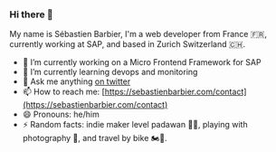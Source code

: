 ### Hi there 👋

My name is Sébastien Barbier, I'm a web developer from France 🇫🇷, currently working at SAP, and based in Zurich Switzerland 🇨🇭.

- 🔭 I’m currently working on a Micro Frontend Framework for SAP
- 🌱 I’m currently learning devops and monitoring
- 💬 Ask me anything [on twitter](https://twitter.com/SebBarbier)
- 📫 How to reach me: [https://sebastienbarbier.com/contact](https://sebastienbarbier.com/contact)
- 😄 Pronouns: he/him
- ⚡ Random facts: indie maker level padawan 👷‍♂️, playing with photography 📸, and travel by bike 🏍💨.

<!--
**sebastienbarbier/sebastienbarbier** is a ✨ _special_ ✨ repository because its `README.md` (this file) appears on your GitHub profile.

Here are some ideas to get you started:

- 🔭 I’m currently working on ...
- 🌱 I’m currently learning ...
- 👯 I’m looking to collaborate on ...
- 🤔 I’m looking for help with ...
- 💬 Ask me about ...
- 📫 How to reach me: ...
- 😄 Pronouns: ...
- ⚡ Fun fact: ...
-->
